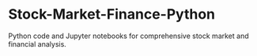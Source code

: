 # Stock-Market-Finance-Python

Python code and Jupyter notebooks for comprehensive stock market and financial analysis.
